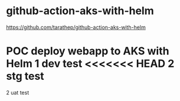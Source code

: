 # github-action-aks-with-helm
https://github.com/tarathep/github-action-aks-with-helm

POC deploy webapp to AKS with Helm
1 dev test
<<<<<<< HEAD
2 stg test
=======
2 uat test
>>>>>>> 
